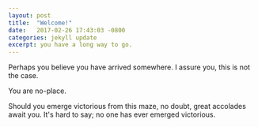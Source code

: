 ```yaml
---
layout: post
title:  "Welcome!"
date:   2017-02-26 17:43:03 -0800
categories: jekyll update
excerpt: you have a long way to go.
---
```


Perhaps you believe you have arrived somewhere. I assure you, this is not the case. 

You are no-place. 

Should you emerge victorious from this maze, no doubt, great accolades await you. It's hard to say; no one has ever emerged victorious.



